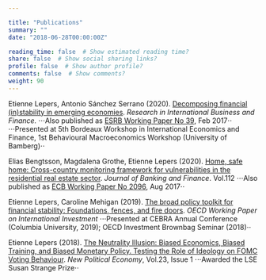 ```yaml
---

title: "Publications"
summary: ""
date: "2018-06-28T00:00:00Z"

reading_time: false  # Show estimated reading time?
share: false  # Show social sharing links?
profile: false  # Show author profile?
comments: false  # Show comments?
weight: 90
---
```


Etienne Lepers, Antonio Sánchez Serrano (2020). [Decomposing financial (in)stability in emerging economies](https://www.sciencedirect.com/science/article/pii/S0275531918309462?dgcid=author#fig0055). *Research in International Business and Finance.*
⋅⋅⋅Also published as [ESRB Working Paper No 39](https://www.esrb.europa.eu//pub/pdf/wp/esrbwp39.en.pdf), Feb 2017⋅⋅
⋅⋅⋅Presented at 5th Bordeaux Workshop in International Economics and Finance, 1st Behavioural Macroeconomics Workshop (University of Bamberg)⋅⋅

Elias Bengtsson, Magdalena Grothe, Etienne Lepers (2020). [Home, safe home: Cross-country monitoring framework for vulnerabilities in the residential real estate sector](https://www.sciencedirect.com/science/article/abs/pii/S0378426617302935?via%3Dihub). *Journal of Banking and Finance*. Vol.112
⋅⋅⋅Also published as [ECB Working Paper No 2096](https://www.ecb.europa.eu/pub/pdf/scpwps/ecb.wp2096.en.pdf), Aug 2017⋅⋅

Etienne Lepers, Caroline Mehigan (2019). [The broad policy toolkit for financial stability: Foundations, fences, and fire doors](https://www.oecd-ilibrary.org/finance-and-investment/the-broad-policy-toolkit-for-financial-stability_9188f06a-en). *OECD Working Paper on International Investment*
⋅⋅⋅Presented at CEBRA Annual Conference (Columbia University, 2019); OECD Investment Brownbag Seminar (2018)⋅⋅

Etienne Lepers (2018). [The Neutrality Illusion: Biased Economics, Biased Training, and Biased Monetary Policy. Testing the Role of Ideology on FOMC Voting Behaviour](https://www.tandfonline.com/doi/abs/10.1080/13563467.2017.1332019?journalCode=cnpe20). *New Political Economy*, Vol.23, Issue 1
⋅⋅⋅Awarded the LSE Susan Strange Prize⋅⋅

